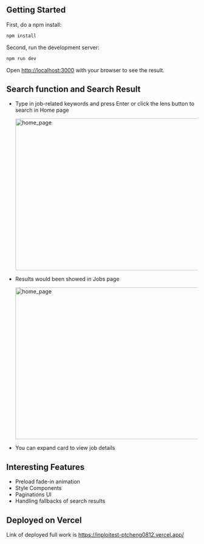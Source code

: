 ## Getting Started

First, do a npm install:

```bash
npm install
```

Second, run the development server:

```bash
npm run dev
```

Open [http://localhost:3000](http://localhost:3000) with your browser to see the result.


## Search function and Search Result

- Type in job-related keywords and press Enter or click the lens button to search in Home page

  <img src="https://i.imgur.com/KOS8Ujz.png" alt="home_page" style="height: 400px; width:700px;"/>
- Results would been showed in Jobs page

  <img src="https://i.imgur.com/93Xz9r5.png" alt="home_page" style="height: 400px; width:700px;"/>
- You can expand card to view job details

## Interesting Features

- Preload fade-in animation
- Style Components
- Paginations UI
- Handling fallbacks of search results

## Deployed on Vercel

Link of deployed full work is https://inploitest-ptcheng0812.vercel.app/
